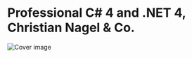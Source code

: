 # Professional C# 4 and .NET 4, Christian Nagel & Co.

![Cover image](https://media.wiley.com/product_data/coverImage300/43/04706321/0470632143.jpg)
